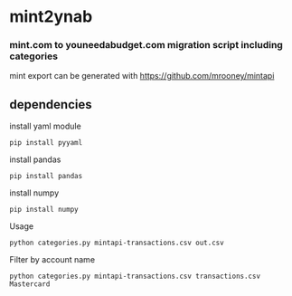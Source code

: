 # mint2ynab 
### mint.com to youneedabudget.com migration script including categories

mint export can be generated with https://github.com/mrooney/mintapi

## dependencies

install yaml module 
```
pip install pyyaml
```
install pandas
```
pip install pandas
```

install numpy 
```
pip install numpy
```



Usage
```
python categories.py mintapi-transactions.csv out.csv
```

Filter by account name
```
python categories.py mintapi-transactions.csv transactions.csv Mastercard
```
